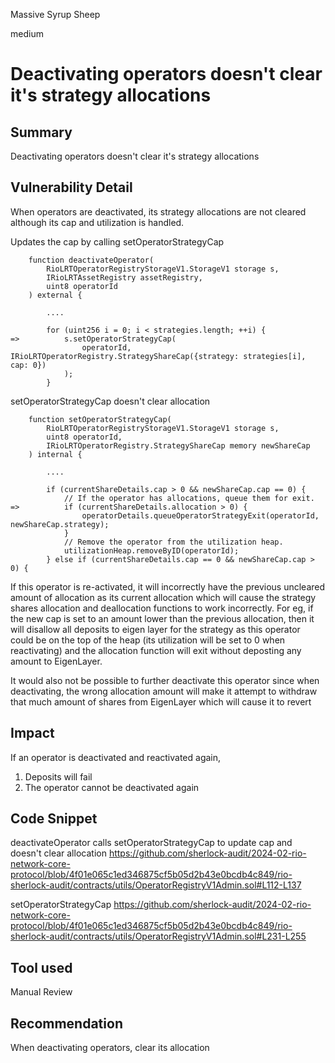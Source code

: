 Massive Syrup Sheep

medium

# Deactivating operators doesn't clear it's strategy allocations

## Summary
Deactivating operators doesn't clear it's strategy allocations

## Vulnerability Detail
When operators are deactivated, its strategy allocations are not cleared although its cap and utilization is handled.

Updates the cap by calling setOperatorStrategyCap
```solidity
    function deactivateOperator(
        RioLRTOperatorRegistryStorageV1.StorageV1 storage s,
        IRioLRTAssetRegistry assetRegistry,
        uint8 operatorId
    ) external {
        
        ....

        for (uint256 i = 0; i < strategies.length; ++i) {
=>          s.setOperatorStrategyCap(
                operatorId, IRioLRTOperatorRegistry.StrategyShareCap({strategy: strategies[i], cap: 0})
            );
        }
```

setOperatorStrategyCap doesn't clear allocation
```solidity
    function setOperatorStrategyCap(
        RioLRTOperatorRegistryStorageV1.StorageV1 storage s,
        uint8 operatorId,
        IRioLRTOperatorRegistry.StrategyShareCap memory newShareCap
    ) internal {
        
        ....

        if (currentShareDetails.cap > 0 && newShareCap.cap == 0) {
            // If the operator has allocations, queue them for exit.
=>          if (currentShareDetails.allocation > 0) {
                operatorDetails.queueOperatorStrategyExit(operatorId, newShareCap.strategy);
            }
            // Remove the operator from the utilization heap.
            utilizationHeap.removeByID(operatorId);
        } else if (currentShareDetails.cap == 0 && newShareCap.cap > 0) {
```

If this operator is re-activated, it will incorrectly have the previous uncleared amount of allocation as its current allocation which will cause the strategy shares allocation and deallocation functions to work incorrectly. 
For eg, if the new cap is set to an amount lower than the previous allocation, then it will disallow all deposits to eigen layer for the strategy as this operator could be on the top of the heap (its utilization will be set to 0 when reactivating) and the allocation function will exit without deposting any amount to EigenLayer.   

It would also not be possible to further deactivate this operator since when deactivating, the wrong allocation amount will make it attempt to withdraw that much amount of shares from EigenLayer which will cause it to revert

## Impact
If an operator is deactivated and reactivated again, 
1. Deposits will fail
2. The operator cannot be deactivated again

## Code Snippet
deactivateOperator calls setOperatorStrategyCap to update cap and doesn't clear allocation
https://github.com/sherlock-audit/2024-02-rio-network-core-protocol/blob/4f01e065c1ed346875cf5b05d2b43e0bcdb4c849/rio-sherlock-audit/contracts/utils/OperatorRegistryV1Admin.sol#L112-L137

setOperatorStrategyCap
https://github.com/sherlock-audit/2024-02-rio-network-core-protocol/blob/4f01e065c1ed346875cf5b05d2b43e0bcdb4c849/rio-sherlock-audit/contracts/utils/OperatorRegistryV1Admin.sol#L231-L255

## Tool used

Manual Review

## Recommendation
When deactivating operators, clear its allocation